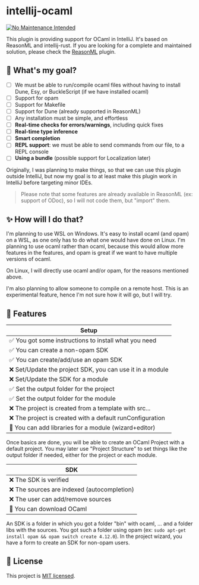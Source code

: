 # intellij-ocaml

[![No Maintenance Intended](http://unmaintained.tech/badge.svg)](http://unmaintained.tech/)

This plugin is providing support for OCaml in IntelliJ. It's based on ReasonML and intellij-rust. If you are looking for a complete and maintained solution, please check the [ReasonML](https://github.com/giraud/reasonml-idea-plugin) plugin.

## 🎯 What's my goal?

* [ ] We must be able to run/compile ocaml files without having to install Dune, Esy, or BuckleScript (if we have installed ocaml)
* [ ] Support for opam
* [ ] Support for Makefile
* [ ] Support for Dune (already supported in ReasonML)
* [ ] Any installation must be simple, and effortless
* [ ] **Real-time checks for errors/warnings**, including quick fixes
* [ ] **Real-time type inference**
* [ ] **Smart completion**
* [ ] **REPL support**: we must be able to send commands from our file, to a REPL console
* [ ] **Using a bundle** (possible support for Localization later)

Originally, I was planning to make things, so that we can use this plugin outside IntelliJ, but now my goal is to at least make this plugin work in IntelliJ before targeting minor IDEs.

> Please note that some features are already available in ReasonML (ex: support of ODoc), so I will not code them, but "import" them.

## ✨ How will I do that?

I'm planning to use WSL on Windows. It's easy to install ocaml (and opam) on a WSL, as one only has to do what one would have done on Linux. I'm planning to use ocaml rather than ocaml, because this would allow more features in the features, and opam is great if we want to have multiple versions of ocaml.

On Linux, I will directly use ocaml and/or opam, for the reasons mentioned above.

I'm also planning to allow someone to compile on a remote host. This is an experimental feature, hence I'm not sure how it will go, but I will try.

## 🚀 Features

| Setup                                                    |
|----------------------------------------------------------|
| ✅ You got some instructions to install what you need     |
| ✅ You can create a non-opam SDK                          |
| ✅ You can create/add/use an opam SDK                     |
| ❌ Set/Update the project SDK, you can use it in a module |
| ❌ Set/Update the SDK for a module                        |
| ✅ Set the output folder for the project                  |
| ✅ Set the output folder for the module                   |
| ❌ The project is created from a template with src...     |
| ❌ The project is created with a default runConfiguration |
| 😬 You can add libraries for a module (wizard+editor)    |

Once basics are done, you will be able to create an OCaml Project with a default project. You may later use "Project Structure" to set things like the output folder if needed, either for the project or each module.

| SDK                                        |
|--------------------------------------------|
| ❌ The SDK is verified                      |
| ❌ The sources are indexed (autocompletion) |
| ❌ The user can add/remove sources          |
| 😬 You can download OCaml                  |

An SDK is a folder in which you got a folder "bin" with ocaml, ... and a folder libs with the sources. You got such a folder using opam (ex: `sudo apt-get install opam && opam switch create 4.12.0`). In the project wizard, you have a form to create an SDK for non-opam users.

## 📄 License

This project is [MIT licensed](LICENSE).